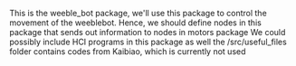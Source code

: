This is the weeble_bot package, we'll use this package to control the movement of the weeblebot.
Hence, we should define nodes in this package that sends out information to nodes in motors package
We could possibly include HCI programs in this package as well
the /src/useful_files folder contains codes from Kaibiao, which is currently not used